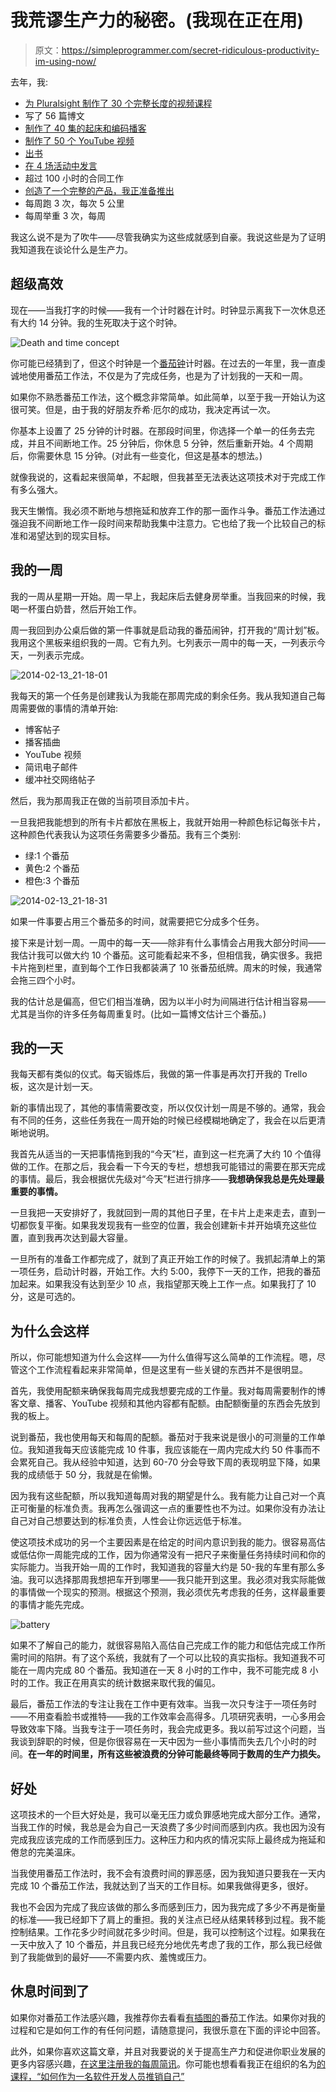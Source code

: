 # 我荒谬生产力的秘密。(我现在正在用)

> 原文：<https://simpleprogrammer.com/secret-ridiculous-productivity-im-using-now/>

去年，我:

*   [为 Pluralsight 制作了 30 个完整长度的视频课程](https://simpleprogrammer.com/pluralsight)
*   写了 56 篇博文
*   [制作了 40 集的起床和编码播客](http://getupandcode.com/)
*   [制作了 50 个 YouTube 视频](http://www.youtube.com/jsonmez)
*   [出书](https://leanpub.com/whymarketingyourselfisimportant)
*   [在 4 场活动中发言](http://codecamp.org/Raleigh)
*   超过 100 小时的合同工作
*   [创造了一个完整的产品，我正准备推出](https://simpleprogrammer.com/howtomarketyourself)
*   每周跑 3 次，每次 5 公里
*   每周举重 3 次，每周

我这么说不是为了吹牛——尽管我确实为这些成就感到自豪。我说这些是为了证明我知道我在谈论什么是生产力。

## 超级高效

现在——当我打字的时候——我有一个计时器在计时。时钟显示离我下一次休息还有大约 14 分钟。我的生死取决于这个时钟。



![Death and time concept](img/dd856ecfb69fcf8b4ecccd10c8b751c2.png "Death and time concept")



你可能已经猜到了，但这个时钟是一个[番茄钟](http://www.amazon.com/gp/product/B00A376NI8/ref=as_li_ss_tl?ie=UTF8&camp=1789&creative=390957&creativeASIN=B00A376NI8&linkCode=as2&tag=makithecompsi-20)计时器。在过去的一年里，我一直虔诚地使用番茄工作法，不仅是为了完成任务，也是为了计划我的一天和一周。

如果你不熟悉番茄工作法，这个概念非常简单。如此简单，以至于我一开始认为这很可笑。但是，由于我的好朋友乔希·厄尔的成功，我决定再试一次。

你基本上设置了 25 分钟的计时器。在那段时间里，你选择一个单一的任务去完成，并且不间断地工作。25 分钟后，你休息 5 分钟，然后重新开始。4 个周期后，你需要休息 15 分钟。(对此有一些变化，但这是基本的想法。)

就像我说的，这看起来很简单，不起眼，但我甚至无法表达这项技术对于完成工作有多么强大。

我天生懒惰。我必须不断地与想拖延和放弃工作的那一面作斗争。番茄工作法通过强迫我不间断地工作一段时间来帮助我集中注意力。它也给了我一个比较自己的标准和渴望达到的现实目标。

## 我的一周

我的一周从星期一开始。周一早上，我起床后去健身房举重。当我回来的时候，我喝一杯蛋白奶昔，然后开始工作。

周一我回到办公桌后做的第一件事就是启动我的番茄闹钟，打开我的“周计划”板。我用这个黑板来组织我的一周。它有九列。七列表示一周中的每一天，一列表示今天，一列表示完成。



![2014-02-13_21-18-01](img/2e568a2c37fe7801479ae8e840a133f8.png "2014-02-13_21-18-01")



我每天的第一个任务是创建我认为我能在那周完成的剩余任务。我从我知道自己每周需要做的事情的清单开始:

*   博客帖子
*   播客插曲
*   YouTube 视频
*   简讯电子邮件
*   缓冲社交网络帖子

然后，我为那周我正在做的当前项目添加卡片。

一旦我把我能想到的所有卡片都放在黑板上，我就开始用一种颜色标记每张卡片，这种颜色代表我认为这项任务需要多少番茄。我有三个类别:

*   绿:1 个番茄
*   黄色:2 个番茄
*   橙色:3 个番茄



![2014-02-13_21-18-31](img/99b8460a96aff12315339cd77e3d94d6.png "2014-02-13_21-18-31")



如果一件事要占用三个番茄多的时间，就需要把它分成多个任务。

接下来是计划一周。一周中的每一天——除非有什么事情会占用我大部分时间——我估计我可以做大约 10 个番茄。这可能看起来不多，但相信我，确实很多。我把卡片拖到栏里，直到每个工作日我都装满了 10 张番茄纸牌。周末的时候，我通常会拖三四个小时。

我的估计总是偏高，但它们相当准确，因为以半小时为间隔进行估计相当容易——尤其是当你的许多任务每周重复时。(比如一篇博文估计三个番茄。)

## 我的一天

我每天都有类似的仪式。每天锻炼后，我做的第一件事是再次打开我的 Trello 板，这次是计划一天。

新的事情出现了，其他的事情需要改变，所以仅仅计划一周是不够的。通常，我会有不同的任务，这些任务我在一周开始的时候已经模糊地确定了，我会在以后更清晰地说明。

我首先从适当的一天把事情拖到我的“今天”栏，直到这一栏充满了大约 10 个值得做的工作。在那之后，我会看一下今天的专栏，想想我可能错过的需要在那天完成的事情。最后，我会根据优先级对“今天”栏进行排序——**我想确保我总是先处理最重要的事情。**

一旦我把一天安排好了，我就回到一周的其他日子里，在卡片上走来走去，直到一切都恢复平衡。如果我发现我有一些空的位置，我会创建新卡并开始填充这些位置，直到我再次达到最大容量。

一旦所有的准备工作都完成了，就到了真正开始工作的时候了。我抓起清单上的第一项任务，启动计时器，开始工作。大约 5:00，我停下一天的工作，把我的番茄加起来。如果我没有达到至少 10 点，我指望那天晚上工作一点。如果我打了 10 分，这是可选的。

## 为什么会这样

所以，你可能想知道为什么会这样——为什么值得写这么简单的工作流程。嗯，尽管这个工作流程看起来非常简单，但是这里有一些关键的东西并不是很明显。

首先，我使用配额来确保我每周完成我想要完成的工作量。我对每周需要制作的博客文章、播客、YouTube 视频和其他内容都有配额。由配额衡量的东西会先放到我的板上。

说到番茄，我也使用每天和每周的配额。番茄对于我来说是很小的可测量的工作单位。我知道我每天应该能完成 10 件事，我应该能在一周内完成大约 50 件事而不会累死自己。我从经验中知道，达到 60-70 分会导致下周的表现明显下降，如果我的成绩低于 50 分，我就是在偷懒。 

因为我有这些配额，所以我知道每周对我的期望是什么。我有能力让自己对一个真正可衡量的标准负责。我再怎么强调这一点的重要性也不为过。如果你没有办法让自己对自己想要达到的标准负责，人性会让你远远低于标准。

使这项技术成功的另一个主要因素是在给定的时间内意识到我的能力。很容易高估或低估你一周能完成的工作，因为你通常没有一把尺子来衡量任务持续时间和你的实际能力。当我开始一周的工作时，我知道我的容量大约是 50-我的车里有那么多油。我可以选择那周我想把车开到哪里——我只能开到这里。我必须对我实际能做的事情做一个现实的预测。根据这个预测，我必须优先考虑我的任务，这样最重要的事情才能先完成。



![battery](img/8464841a60e202d282b6006902ce35a8.png "battery")



如果不了解自己的能力，就很容易陷入高估自己完成工作的能力和低估完成工作所需时间的陷阱。有了这个系统，我就有了一个可以比较的真实指标。我知道我不可能在一周内完成 80 个番茄。我知道在一天 8 小时的工作中，我不可能完成 8 小时的工作。我正在用真实的统计数据来取代我的偏见。

最后，番茄工作法的专注让我在工作中更有效率。当我一次只专注于一项任务时——不用查看脸书或推特——我的工作效率会高得多。几项研究表明，一心多用会导致效率下降。当我专注于一项任务时，我会完成更多。我以前写过这个问题，当我谈到辞职的时候，但是你很容易在一天中因为一些小事情而失去几个小时的时间。**在一年的时间里，所有这些被浪费的分钟可能最终等同于数周的生产力损失。**

## 好处

这项技术的一个巨大好处是，我可以毫无压力或负罪感地完成大部分工作。通常，当我工作的时候，我总是会为自己一天浪费了多少时间而感到内疚。我也因为没有完成我应该完成的工作而感到压力。这种压力和内疚的情况实际上最终成为拖延和倦怠的完美温床。

当我使用番茄工作法时，我不会有浪费时间的罪恶感，因为我知道只要我在一天内完成 10 个番茄工作法，我就达到了当天的工作目标。如果我做得更多，很好。

我也不会因为完成了我应该做的那么多而感到压力，因为我完成了多少不再是衡量的标准——我已经卸下了肩上的重担。我的关注点已经从结果转移到过程。我不能控制结果。工作花多少时间就花多少时间。但是，我可以控制这个过程。如果我在一天中放入了 10 个番茄，并且我已经充分地优先考虑了我的工作，那么我已经做到了我能做到的最好——不需要内疚、羞愧或压力。

## 休息时间到了

如果你对番茄工作法感兴趣，我推荐你去看看[有插图的](http://www.amazon.com/gp/product/B00A376NI8/ref=as_li_ss_tl?ie=UTF8&camp=1789&creative=390957&creativeASIN=B00A376NI8&linkCode=as2&tag=makithecompsi-20)番茄工作法。如果你对我的过程和它是如何工作的有任何问题，请随意提问，我很乐意在下面的评论中回答。

此外，如果你喜欢这篇文章，并且对我要说的关于提高生产力和促进你职业发展的更多内容感兴趣，[在这里注册我的每周简讯](https://simpleprogrammer.com/email)。你可能也想看看我正在组织的名为[的课程，“如何作为一名软件开发人员推销自己”](https://simpleprogrammer.com/howtomarketyourself)
